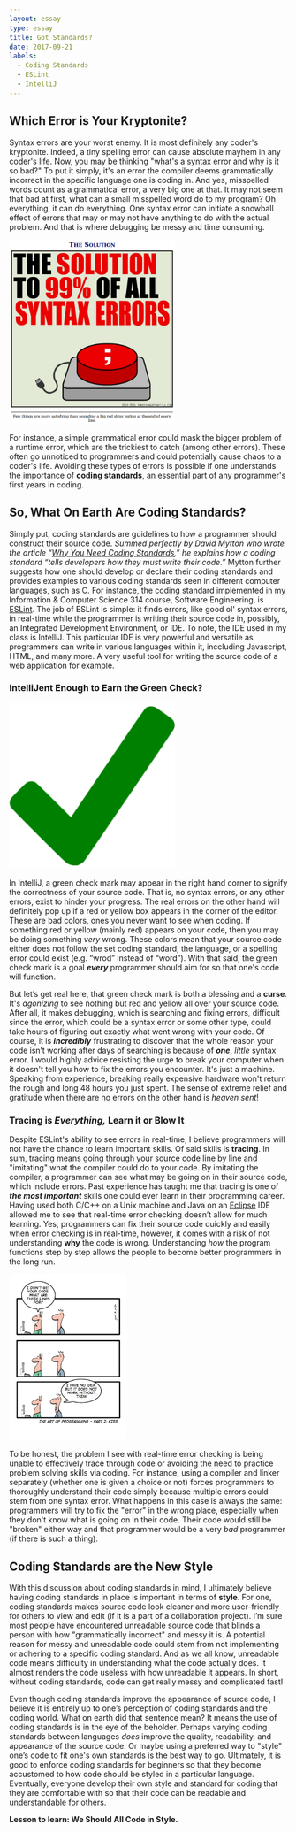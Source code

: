 ```yaml
---
layout: essay
type: essay
title: Got Standards?
date: 2017-09-21
labels:
  - Coding Standards
  - ESLint
  - IntelliJ
---
```


## Which Error is Your Kryptonite?

Syntax errors are your worst enemy. It is most definitely any coder's kryptonite. Indeed, a tiny spelling error can cause absolute mayhem in any coder's life. Now, you may be thinking "what's a syntax error and why is it so bad?" To put it simply, it's an error the compiler deems grammatically incorrect in the specific language one is coding in. And yes, misspelled words count as a grammatical error, a very big one at that. It may not seem that bad at first, what can a small misspelled word do to my program? Oh everything, it can do everything. One syntax error can initiate a snowball effect of errors that may or may not have anything to do with the actual problem. And that is where debugging be messy and time consuming. 
 
<img class="ui left floated rounded image" width="300" src="../images/syntaxerrorsolution.png">
 
 For instance, a simple grammatical error could mask the bigger problem of a runtime error, which are the trickiest to catch (among other errors). These often go unnoticed to programmers and could potentially cause chaos to a coder's life. Avoiding these types of errors is possible if one understands the importance of **coding standards**, an essential part of any programmer's first years in coding. 

## So, What On Earth Are Coding Standards?

Simply put, coding standards are guidelines to how a programmer should construct their source
code. *Summed perfectly by David Mytton who wrote the article
“[Why You Need Coding Standards](https://www.sitepoint.com/coding-standards/),” he explains how a 
 coding standard “tells developers how they must write their code.”* Mytton further suggests how one should develop or declare their coding standards and provides examples to various coding standards seen in different computer languages, such as C. For instance, the coding standard implemented in my Information & Computer Science 314 course, Software Engineering, is [ESLint](https://eslint.org/docs/about/). The job of ESLint is simple: it finds errors, like good ol' syntax errors, in real-time while the programmer is writing their source code in, possibly, an Integrated Development Environment, or IDE. To note, the IDE used in my class is IntelliJ. This particular IDE is very powerful and versatile as programmers can write in various languages within it, inccluding Javascript, HTML, and many more. A very useful tool for writing the source code of a web application for example. 

### IntelliJent Enough to Earn the Green Check?

<img class="ui left floated tiny rounded image" width="300" src="../images/greencheckmark.png">

In IntelliJ, a green check mark may appear in the right hand corner to signify the correctness of your source code. That is, no syntax errors, or any other errors, exist to hinder your progress. The real errors on the other hand will definitely pop up if a red or yellow box appears in the corner of the editor. These are bad colors, ones you never want to see when coding. If something red or yellow (mainly red) appears on your code, then you may be doing something *very* wrong. These colors mean that your source code either does not follow the set coding standard, the language, or a spelling error could exist (e.g. “wrod” instead of “word”). With that said, the green check mark is a goal **_every_** programmer should aim for so that one's code will function.    

But let’s get real here, that green check mark is both a blessing and a **curse**. It's *agonizing* to see nothing but red and yellow all over your source code. After all, it makes debugging, which is searching and fixing errors, difficult since the error, which could be a syntax error or some other type, could take hours of figuring out exactly what went wrong with your code. Of course, it is **_incredibly_** frustrating to discover that the whole reason your code isn’t working after days of searching is because of **_one_**, *little* syntax error. I would highly advice resisting the urge to break your computer when it doesn't tell you how to fix the errors you encounter. It's just a machine. Speaking from experience, breaking really expensive hardware won't return the rough and long 48 hours you just spent. The sense of extreme relief and gratitude when there are no errors on the other hand is *heaven sent*! 

### Tracing is *Everything,* Learn it or Blow It 

Despite ESLint's ability to see errors in real-time, I believe programmers will not have the chance to learn important skills. Of said skills is **tracing**. In sum, tracing means going through your source code line by line and "imitating" what the compiler could do to your code. By imitating the compiler, a programmer can see what may be going on in their source code, which include errors. Past experience has taught me that tracing is one of **_the most important_** skills one could ever learn in their programming career. Having used both C/C++ on a Unix machine and Java on an [Eclipse](https://eclipse.org/ide/) IDE allowed me to see that real-time error checking doesn’t allow for much learning. Yes, programmers can fix their source code quickly and easily when error checking is in real-time, however, it comes with a risk of not understanding **why** the code is wrong. Understanding *how* the program functions step by step allows the people to become better programmers in the long run. 

<img class="ui right floated medium rounded image" height="300" src="../images/comic.jpg">

To be honest, the problem I see with real-time error checking is being unable to effectively trace through code or avoiding the need to practice problem solving skills via coding. For instance, using a compiler and linker separately (whether one is given a choice or not) forces programmers to thoroughly understand their code simply because multiple errors could stem from one syntax error. What happens in this case is always the same: programmers will try to fix the "error" in the wrong place, especially when they don't know what is going on in their code. Their code would still be "broken" either way and that programmer would be a very *bad* programmer (if there is such a thing).   

## Coding Standards are the New Style

With this discussion about coding standards in mind, I ultimately believe having coding standards in place is important in terms of **style**. For one, coding standards makes source code look cleaner and more user-friendly for others to view and edit (if it is a part of a collaboration project). I’m sure most people have encountered unreadable source code that blinds a person with how "grammatically incorrect" and messy it is. A potential reason for messy and unreadable code could stem from not implementing or adhering to a specific coding standard. And as we all know, unreadable code means difficulty in understanding what the code actually does. It almost renders the code useless with how unreadable it appears. In short, without coding standards, code can get really messy and complicated fast!

Even though coding standards improve the appearance of source code, I believe it is entirely up to one’s perception of coding standards and the coding world. What on earth did that sentence mean? It means the use of coding standards is in the eye of the beholder. Perhaps varying coding standards between languages *does* improve the quality, readability, and appearance of the source code. Or maybe using a preferred way to "style" one’s code to fit one's own standards is the best way to go. Ultimately, it is good to enforce coding standards for beginners so that they become accustomed to how code should be styled in a particular language. Eventually, everyone develop their own style and standard for coding that they are comfortable with so that their code can be readable and understandable for others. 

**Lesson to learn: We Should All Code in Style.**
